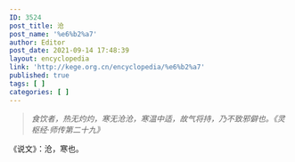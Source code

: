 ```yaml
---
ID: 3524
post_title: 沧
post_name: '%e6%b2%a7'
author: Editor
post_date: 2021-09-14 17:48:39
layout: encyclopedia
link: 'http://kege.org.cn/encyclopedia/%e6%b2%a7'
published: true
tags: [ ]
categories: [ ]
---
```

<blockquote><em>食饮者，热无灼灼，寒无沧沧，寒温中适，故气将持，乃不致邪僻也。《灵枢经·师传第二十九》</em></blockquote>
《说文》：沧，寒也。